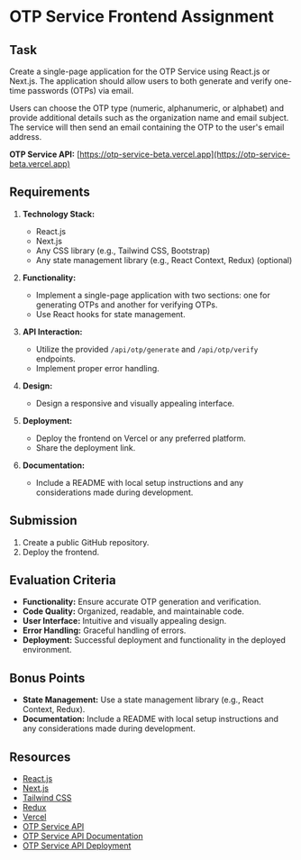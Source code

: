 # OTP Service Frontend Assignment

## Task

Create a single-page application for the OTP Service using React.js or Next.js. The application should allow users to both generate and verify one-time passwords (OTPs) via email.

Users can choose the OTP type (numeric, alphanumeric, or alphabet) and provide additional details such as the organization name and email subject. The service will then send an email containing the OTP to the user's email address.

**OTP Service API:** [https://otp-service-beta.vercel.app](https://otp-service-beta.vercel.app)


## Requirements

1. **Technology Stack:**
   - React.js
   - Next.js
   - Any CSS library (e.g., Tailwind CSS, Bootstrap)
   - Any state management library (e.g., React Context, Redux) (optional)

2. **Functionality:**
   - Implement a single-page application with two sections: one for generating OTPs and another for verifying OTPs.
   - Use React hooks for state management.

3. **API Interaction:**
   - Utilize the provided `/api/otp/generate` and `/api/otp/verify` endpoints.
   - Implement proper error handling.

4. **Design:**
   - Design a responsive and visually appealing interface.

5. **Deployment:**
   - Deploy the frontend on Vercel or any preferred platform.
   - Share the deployment link.

6. **Documentation:**
   - Include a README with local setup instructions and any considerations made during development.

## Submission

1. Create a public GitHub repository.
2. Deploy the frontend.

## Evaluation Criteria

- **Functionality:** Ensure accurate OTP generation and verification.
- **Code Quality:** Organized, readable, and maintainable code.
- **User Interface:** Intuitive and visually appealing design.
- **Error Handling:** Graceful handling of errors.
- **Deployment:** Successful deployment and functionality in the deployed environment.

## Bonus Points

- **State Management:** Use a state management library (e.g., React Context, Redux).
- **Documentation:** Include a README with local setup instructions and any considerations made during development.

## Resources

- [React.js](https://reactjs.org/)
- [Next.js](https://nextjs.org/)
- [Tailwind CSS](https://tailwindcss.com/)
- [Redux](https://redux.js.org/)
- [Vercel](https://vercel.com/)
- [OTP Service API](https://github.com/sauravhathi/otp-service)
- [OTP Service API Documentation](https://github.com/sauravhathi/otp-service#otp-service)
- [OTP Service API Deployment](https://otp-service-beta.vercel.app/)
